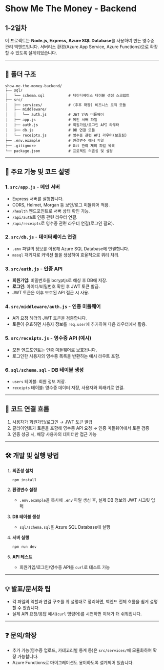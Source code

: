 # Show Me The Money - Backend

## 1-2일차

이 프로젝트는 **Node.js, Express, Azure SQL Database**를 사용하여 만든 영수증 관리 백엔드입니다. 서버리스 환경(Azure App Service, Azure Functions)으로 확장할 수 있도록 설계되었습니다.

---

## 📁 폴더 구조

```
show-me-the-money-backend/
├── sql/
│   └── schema.sql           # 데이터베이스 테이블 생성 스크립트
├── src/
│   ├── services/            # (추후 확장) 비즈니스 로직 모듈
│   ├── middleware/
│   │   └── auth.js          # JWT 인증 미들웨어
│   ├── app.js               # 메인 서버 파일
│   ├── auth.js              # 회원가입/로그인 API 라우터
│   ├── db.js                # DB 연결 모듈
│   └── receipts.js          # 영수증 관련 API 라우터(보호됨)
├── .env.example             # 환경변수 예시 파일
├── .gitignore               # Git 관리 제외 파일 목록
└── package.json             # 프로젝트 의존성 및 설정
```

---

## 🚦 주요 기능 및 코드 설명

### 1. `src/app.js` - 메인 서버

- Express 서버를 실행합니다.
- CORS, Helmet, Morgan 등 보안/로그 미들웨어 적용.
- `/health` 엔드포인트로 서버 상태 확인 가능.
- `/api/auth`로 인증 관련 라우터 연결.
- `/api/receipts`로 영수증 관련 라우터 연결(로그인 필요).

### 2. `src/db.js` - 데이터베이스 연결

- `.env` 파일의 정보를 이용해 Azure SQL Database에 연결합니다.
- `mssql` 패키지로 커넥션 풀을 생성하여 효율적으로 쿼리 처리.

### 3. `src/auth.js` - 인증 API

- **회원가입**: 비밀번호를 bcryptjs로 해싱 후 DB에 저장.
- **로그인**: 아이디/비밀번호 확인 후 JWT 토큰 발급.
- JWT 토큰은 이후 보호된 API 접근 시 사용.

### 4. `src/middleware/auth.js` - 인증 미들웨어

- API 요청 헤더의 JWT 토큰을 검증합니다.
- 토큰이 유효하면 사용자 정보를 `req.user`에 추가하여 다음 라우터에서 활용.

### 5. `src/receipts.js` - 영수증 API (예시)

- 모든 엔드포인트는 인증 미들웨어로 보호됩니다.
- 로그인한 사용자의 영수증 목록을 반환하는 예시 라우트 포함.

### 6. `sql/schema.sql` - DB 테이블 생성

- `users` 테이블: 회원 정보 저장.
- `receipts` 테이블: 영수증 데이터 저장, 사용자와 외래키로 연결.

---

## 🔗 코드 연결 흐름

1. 사용자가 회원가입/로그인 → JWT 토큰 발급
2. 클라이언트가 토큰을 포함해 영수증 API 요청 → 인증 미들웨어에서 토큰 검증
3. 인증 성공 시, 해당 사용자의 데이터만 접근 가능

---

## 🛠️ 개발 및 실행 방법

1. **의존성 설치**
   ```powershell
   npm install
   ```

2. **환경변수 설정**
   - `.env.example`을 복사해 `.env` 파일 생성 후, 실제 DB 정보와 JWT 시크릿 입력

3. **DB 테이블 생성**
   - `sql/schema.sql`을 Azure SQL Database에 실행

4. **서버 실행**
   ```powershell
   npm run dev
   ```

5. **API 테스트**
   - 회원가입/로그인/영수증 API를 `curl`로 테스트 가능

---

## 💡 발표/문서화 팁

- 각 파일의 역할과 연결 구조를 위 설명대로 정리하면, 백엔드 전체 흐름을 쉽게 설명할 수 있습니다.
- 실제 API 요청/응답 예시(`curl` 명령어)를 시연하면 이해가 더 쉬워집니다.

---

## ❓ 문의/확장

- 추가 기능(영수증 업로드, 카테고리별 통계 등)은 `src/services/`에 모듈화하여 확장 가능합니다.
- Azure Functions로 마이그레이션도 용이하도록 설계되어 있습니다.
